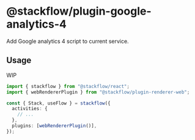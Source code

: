 # @stackflow/plugin-google-analytics-4

Add Google analytics 4 script to current service.

## Usage

WIP

```typescript
import { stackflow } from "@stackflow/react";
import { webRendererPlugin } from "@stackflow/plugin-renderer-web";

const { Stack, useFlow } = stackflow({
  activities: {
    // ...
  },
  plugins: [webRendererPlugin()],
});
```
